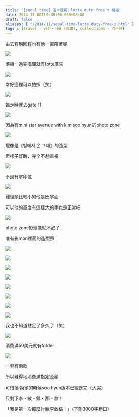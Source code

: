 ```yaml
---
title: '[seoul time] 김수현篇：lotte duty free x 機場'
date: 2014-11-06T10:30:00.000+08:00
draft: false
aliases: [ "/2014/11/seoul-time-lotte-duty-free-x.html" ]
tags : [travel - 남한・서울 (首爾), collections - 김수현]
---
```


由去程到回程也有他一直陪著呢  

[![](https://1.bp.blogspot.com/-sudHUZAgRfs/XE2vd4hdy7I/AAAAAAAAHq0/8I52OynI2fcMZzH6nobUZMzf-Vn6HXgawCLcBGAs/s640/15662680796_aa4f95f95f_z.jpg)](https://1.bp.blogspot.com/-sudHUZAgRfs/XE2vd4hdy7I/AAAAAAAAHq0/8I52OynI2fcMZzH6nobUZMzf-Vn6HXgawCLcBGAs/s1600/15662680796_aa4f95f95f_z.jpg)

落機一過完海關就有lotte廣告

[![](https://1.bp.blogspot.com/-sXs5fKF_7zE/XE2vjW6FRJI/AAAAAAAAHq4/p3pWzL2gC4cflAoTDiQdD83IHn2cHVxtACLcBGAs/s640/15066461024_82e75db458_z.jpg)](https://1.bp.blogspot.com/-sXs5fKF_7zE/XE2vjW6FRJI/AAAAAAAAHq4/p3pWzL2gC4cflAoTDiQdD83IHn2cHVxtACLcBGAs/s1600/15066461024_82e75db458_z.jpg)

幸好這裡可以拍照（笑）

[![](https://4.bp.blogspot.com/-x1gYbLVuQdE/XE2vo1wyB_I/AAAAAAAAHq8/Kazx6WhsSzAcA_2VO0XPxvRLszeK6svngCLcBGAs/s640/15686390355_634d67bf9a_z.jpg)](https://4.bp.blogspot.com/-x1gYbLVuQdE/XE2vo1wyB_I/AAAAAAAAHq8/Kazx6WhsSzAcA_2VO0XPxvRLszeK6svngCLcBGAs/s1600/15686390355_634d67bf9a_z.jpg)

臨走時就去gate 11

[![](https://2.bp.blogspot.com/-lnalRymibik/XE2vy9gWMoI/AAAAAAAAHrE/OQfwwJuSzAwDUhryTdpvwxOcKWtvWEtxgCLcBGAs/s640/15662679706_0371025f88_z.jpg)](https://2.bp.blogspot.com/-lnalRymibik/XE2vy9gWMoI/AAAAAAAAHrE/OQfwwJuSzAwDUhryTdpvwxOcKWtvWEtxgCLcBGAs/s1600/15662679706_0371025f88_z.jpg)

因為有mini star avenue with kim soo hyun的photo zone

[![](https://3.bp.blogspot.com/-Py55ogmh-cc/XE2v4CWubPI/AAAAAAAAHrM/01G9xLuvvcsSCRyBdim2JvnFnv8W0uNxQCLcBGAs/s640/15501585730_d9a4b9d93c_z.jpg)](https://3.bp.blogspot.com/-Py55ogmh-cc/XE2v4CWubPI/AAAAAAAAHrM/01G9xLuvvcsSCRyBdim2JvnFnv8W0uNxQCLcBGAs/s1600/15501585730_d9a4b9d93c_z.jpg)

蠟像是《별에서 온 그대》的造型

但樣子好醜，完全不想直視

[![](https://4.bp.blogspot.com/-FN0FVlPVkAA/XE2v8p7BjhI/AAAAAAAAHrU/ssVJkzrQjJIM0TDUjQCrtb1aXbp8SR9VACLcBGAs/s640/15501586670_9fb57b0570_z.jpg)](https://4.bp.blogspot.com/-FN0FVlPVkAA/XE2v8p7BjhI/AAAAAAAAHrU/ssVJkzrQjJIM0TDUjQCrtb1aXbp8SR9VACLcBGAs/s1600/15501586670_9fb57b0570_z.jpg)

不過有掌印位

[![](https://2.bp.blogspot.com/-oxBzSO3cXv4/XE2wCYLEW2I/AAAAAAAAHrY/QDi0gmow5oIz2E2N2pvrrBRNCJgt8qRygCLcBGAs/s640/15067033373_cefd8ab17c_z.jpg)](https://2.bp.blogspot.com/-oxBzSO3cXv4/XE2wCYLEW2I/AAAAAAAAHrY/QDi0gmow5oIz2E2N2pvrrBRNCJgt8qRygCLcBGAs/s1600/15067033373_cefd8ab17c_z.jpg)

難怪頭比較小的他是巴掌面

可以他的高度有這樣大的手也是正常吧

[![](https://4.bp.blogspot.com/-oap9Ar6-0B0/XE2wGnjiOcI/AAAAAAAAHrg/5hd7CJZDEaI9hNFSXoqEtOWVmk0Gpa6HwCLcBGAs/s640/15501007258_92f270c8df_z.jpg)](https://4.bp.blogspot.com/-oap9Ar6-0B0/XE2wGnjiOcI/AAAAAAAAHrg/5hd7CJZDEaI9hNFSXoqEtOWVmk0Gpa6HwCLcBGAs/s1600/15501007258_92f270c8df_z.jpg)

photo zone影蠟像就不必了

唯有影mon裡面的造型照

[![](https://3.bp.blogspot.com/-oM6LI1CusaI/XE2wKxRmtfI/AAAAAAAAHrk/V6x8aBLBcas4ojMmvS3eKq-dScQUJqSaQCLcBGAs/s640/15684477041_fa709fe69a_z.jpg)](https://3.bp.blogspot.com/-oM6LI1CusaI/XE2wKxRmtfI/AAAAAAAAHrk/V6x8aBLBcas4ojMmvS3eKq-dScQUJqSaQCLcBGAs/s1600/15684477041_fa709fe69a_z.jpg)

  

[![](https://1.bp.blogspot.com/-oNoZSFcmmPY/XE2wPSg8tVI/AAAAAAAAHrs/FRhb2d-_AC0uvmnompC6lqDSja6hOglVwCLcBGAs/s640/15501587580_84805e02f0_z.jpg)](https://1.bp.blogspot.com/-oNoZSFcmmPY/XE2wPSg8tVI/AAAAAAAAHrs/FRhb2d-_AC0uvmnompC6lqDSja6hOglVwCLcBGAs/s1600/15501587580_84805e02f0_z.jpg)

  

[![](https://4.bp.blogspot.com/-9xrgW-G8-Io/XE2wTz3NjfI/AAAAAAAAHrw/d6apK1GdEHwwfcRpiHoeXgH7eTYgUmhZwCLcBGAs/s640/15501586770_2f494d84d6_z.jpg)](https://4.bp.blogspot.com/-9xrgW-G8-Io/XE2wTz3NjfI/AAAAAAAAHrw/d6apK1GdEHwwfcRpiHoeXgH7eTYgUmhZwCLcBGAs/s1600/15501586770_2f494d84d6_z.jpg)

  

[![](https://4.bp.blogspot.com/-gL5dYPfi4yY/XE2wY15jXvI/AAAAAAAAHr4/kiF4I2nnxmAGVb_GLGzlvp-Z6ysS2iN0gCLcBGAs/s640/15066459954_8d8fc94429_z.jpg)](https://4.bp.blogspot.com/-gL5dYPfi4yY/XE2wY15jXvI/AAAAAAAAHr4/kiF4I2nnxmAGVb_GLGzlvp-Z6ysS2iN0gCLcBGAs/s1600/15066459954_8d8fc94429_z.jpg)

  

[![](https://4.bp.blogspot.com/-PTIS0LOCW9k/XE2wd8PDZ5I/AAAAAAAAHr8/oXo1FekIzSc-kSFW3wS1Nu5vzr6bYk2mwCLcBGAs/s640/15500535859_b942aab1c6_z.jpg)](https://4.bp.blogspot.com/-PTIS0LOCW9k/XE2wd8PDZ5I/AAAAAAAAHr8/oXo1FekIzSc-kSFW3wS1Nu5vzr6bYk2mwCLcBGAs/s1600/15500535859_b942aab1c6_z.jpg)

  

[![](https://4.bp.blogspot.com/-YufaZC1BSSQ/XE2wkMHKbDI/AAAAAAAAHsE/cjKmYfGkwagXtKuvFPVY0C73UE6uFuTWwCLcBGAs/s640/15686391585_acb1b31bba_z.jpg)](https://4.bp.blogspot.com/-YufaZC1BSSQ/XE2wkMHKbDI/AAAAAAAAHsE/cjKmYfGkwagXtKuvFPVY0C73UE6uFuTWwCLcBGAs/s1600/15686391585_acb1b31bba_z.jpg)

  

[![](https://1.bp.blogspot.com/-3U_KMhLwGHU/XE2wpBEEHkI/AAAAAAAAHsM/ii8yixm6p6Exux1h5Kv6e5VQ60Z-bF1kQCLcBGAs/s640/15686391345_037875e19f_z.jpg)](https://1.bp.blogspot.com/-3U_KMhLwGHU/XE2wpBEEHkI/AAAAAAAAHsM/ii8yixm6p6Exux1h5Kv6e5VQ60Z-bF1kQCLcBGAs/s1600/15686391345_037875e19f_z.jpg)

  

[![](https://1.bp.blogspot.com/-kVH6m9tms_8/XE2wuEKqS5I/AAAAAAAAHsQ/6z2WSmPxGtYSrszg5sR7iPVUQbAlpbTkACLcBGAs/s640/15687989012_56f3a7c015_z.jpg)](https://1.bp.blogspot.com/-kVH6m9tms_8/XE2wuEKqS5I/AAAAAAAAHsQ/6z2WSmPxGtYSrszg5sR7iPVUQbAlpbTkACLcBGAs/s1600/15687989012_56f3a7c015_z.jpg)

我也不知道駐足了多久了（笑）

[![](https://4.bp.blogspot.com/-EmotxUTFvn8/XE2wz5IwKbI/AAAAAAAAHsY/8K4-h-ZAP9czH3kmDeaqbxpUz6QxEO5TQCLcBGAs/s640/15684611311_ce6cced205_z.jpg)](https://4.bp.blogspot.com/-EmotxUTFvn8/XE2wz5IwKbI/AAAAAAAAHsY/8K4-h-ZAP9czH3kmDeaqbxpUz6QxEO5TQCLcBGAs/s1600/15684611311_ce6cced205_z.jpg)

消費滿50美元就有folder

[![](https://2.bp.blogspot.com/-GhOkXUOPdlk/XE2w6O1QHnI/AAAAAAAAHsg/H2IlWkiVuQ4oi7tXRFW6UVdw2lC-ra0hACLcBGAs/s640/15501720420_47722ba10e_z.jpg)](https://2.bp.blogspot.com/-GhOkXUOPdlk/XE2w6O1QHnI/AAAAAAAAHsg/H2IlWkiVuQ4oi7tXRFW6UVdw2lC-ra0hACLcBGAs/s1600/15501720420_47722ba10e_z.jpg)

一套有兩款

所以難得地消費滿指定金額

可惜換 換領的時候soo hyun版本已經送完（大哭）

只剩下李・敏・鎬・那・款！

「我是第一次那麼討厭李敏鎬！」（下刪3000字粗口）